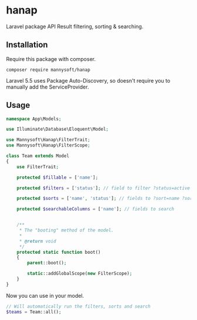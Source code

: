 # hanap
Laravel package API Result filtering, sorting &amp; searching.

## Installation

Require this package with composer.

```shell
composer require mannysoft/hanap
```

Laravel 5.5 uses Package Auto-Discovery, so doesn't require you to manually add the ServiceProvider.

## Usage

```php
namespace App\Models;

use Illuminate\Database\Eloquent\Model;

use Mannysoft\Hanap\FilterTrait;
use Mannysoft\Hanap\FilterScope;

class Team extends Model
{
    use FilterTrait;

    protected $fillable = ['name'];

    protected $filters = ['status']; // field to filter ?status=active

    protected $sorts = ['name', 'status']; // fields to ?sort=name ?sort=-name ?sort=name,-status

    protected $searchableColumns = ['name']; // fields to search


    /**
     * The "booting" method of the model.
     *
     * @return void
     */
    protected static function boot()
    {
        parent::boot();

        static::addGlobalScope(new FilterScope);
    }
}
```
Now you can use in your model.

```php
// Will automatically run the filters, sorts and search
$teams = Team::all();
```
